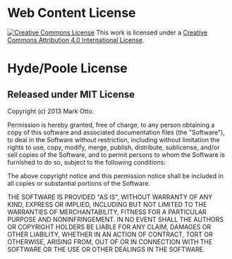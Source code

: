 # Web Content License

[![Creative Commons License](http://i.creativecommons.org/l/by/4.0/88x31.png)](http://creativecommons.org/licenses/by/4.0/deed.en_US)
This work is licensed under a [Creative Commons Attribution 4.0 International License](http://creativecommons.org/licenses/by/4.0/deed.en_US).

# Hyde/Poole License

## Released under MIT License

Copyright (c) 2013 Mark Otto.

Permission is hereby granted, free of charge, to any person obtaining a copy of
this software and associated documentation files (the "Software"), to deal in
the Software without restriction, including without limitation the rights to
use, copy, modify, merge, publish, distribute, sublicense, and/or sell copies
of the Software, and to permit persons to whom the Software is furnished to do
so, subject to the following conditions:

The above copyright notice and this permission notice shall be included in all
copies or substantial portions of the Software.

THE SOFTWARE IS PROVIDED "AS IS", WITHOUT WARRANTY OF ANY KIND, EXPRESS OR
IMPLIED, INCLUDING BUT NOT LIMITED TO THE WARRANTIES OF MERCHANTABILITY,
FITNESS FOR A PARTICULAR PURPOSE AND NONINFRINGEMENT. IN NO EVENT SHALL THE
AUTHORS OR COPYRIGHT HOLDERS BE LIABLE FOR ANY CLAIM, DAMAGES OR OTHER
LIABILITY, WHETHER IN AN ACTION OF CONTRACT, TORT OR OTHERWISE, ARISING FROM,
OUT OF OR IN CONNECTION WITH THE SOFTWARE OR THE USE OR OTHER DEALINGS IN THE
SOFTWARE.
